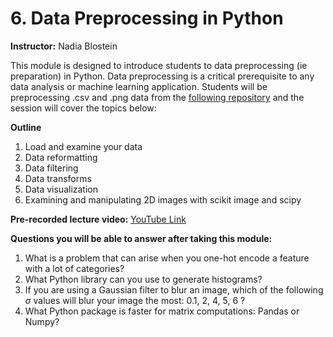 # 6. Data Preprocessing in Python

**Instructor:** Nadia Blostein

This module is designed to introduce students to data preprocessing (ie preparation) in Python. Data preprocessing is a critical prerequisite to any data analysis or machine learning application. Students will be preprocessing .csv and .png data from the [following repository](https://github.com/NadiaBlostein/Open-Access-HCP-Data) and the session will cover the topics below:

**Outline** 
1. Load and examine your data
2. Data reformatting
3. Data filtering
4. Data transforms
5. Data visualization
6. Examining and manipulating 2D images with scikit image and scipy

**Pre-recorded lecture video:** [YouTube Link](https://www.youtube.com/channel/UCnz2USVFlvPIi_IKQ9XOJ8g/featured)

**Questions you will be able to answer after taking this module:** 

1. What is a problem that can arise when you one-hot encode a feature with a lot of categories?
2. What Python library can you use to generate histograms?
3. If you are using a Gaussian filter to blur an image, which of the following $\sigma$ values will blur your image the most: 0.1, 2, 4, 5, 6 ?
4. What Python package is faster for matrix computations: Pandas or Numpy?

